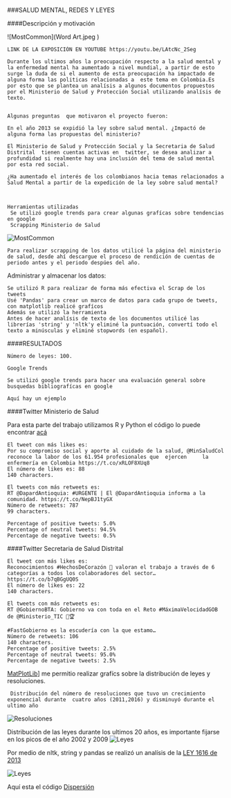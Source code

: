 
###SALUD MENTAL, REDES Y LEYES

####Descripción y motivación


![MostCommon](Word Art.jpeg )

    LINK DE LA EXPOSICIÓN EN YOUTUBE https://youtu.be/LAtcNc_2Seg

    Durante los ultimos años la preocupación respecto a la salud mental y la enfermedad mental ha aumentado a nivel mundial, a partir de esto surge la duda de si el aumento de esta preocupación ha impactado de alguna forma las politicas relacionadas a  este tema en Colombia.Es por esto que se plantea un analísis a algunos documentos propuestos por el Ministerio de Salud y Protección Social utilizando analísis de texto.


    Algunas preguntas  que motivaron el proyecto fueron:

    En el año 2013 se expidió la ley sobre salud mental. ¿Impactó de alguna forma las propuestas del ministerio?

    El Ministerio de Salud y Protección Social y la Secretaria de Salud Distrital  tienen cuentas activas en  twitter, se desea analizar a profundidad si realmente hay una inclusión del tema de salud mental por esta red social.

    ¿Ha aumentado el interés de los colombianos hacia temas relacionados a Salud Mental a partir de la expedición de la ley sobre salud mental?



    Herramientas utilizadas
     Se utilizó google trends para crear algunas grafícas sobre tendencias en google
     Scrapping Ministerio de Salud
![MostCommon](Dos.png )

    Para realizar scrapping de los datos utilicé la página del ministerio de salud, desde ahí descargue el proceso de rendición de cuentas de periodo antes y el periodo despúes del año.


Administrar y almacenar  los datos:

    Se utilizó R para realizar de forma más efectiva el Scrap de los tweets
    Usé 'Pandas' para crear un marco de datos para cada grupo de tweets, con matplotlib realicé grafícos 
    Además se utilizó la herramienta 
    Antes de hacer analísis de texto de los documentos utilicé las librerías 'string' y 'nltk'y eliminé la puntuación, convertí todo el texto a minúsculas y eliminé stopwords (en español).


####RESULTADOS

    Número de leyes: 100.

    Google Trends

    Se utilizó google trends para hacer una evaluación general sobre busquedas bibliografícas en google

    Aquí hay un ejemplo
    
    

####Twitter Ministerio de Salud 

Para esta parte del trabajo utilizamos R y Python el código lo puede encontrar [acá](http://localhost:8889/tree/OneDrive/Documentos/GitHub/MCPP_diego_ramirez/Proyectof/Twitter)

    El tweet con más likes es: 
    Por su compromiso social y aporte al cuidado de la salud, @MinSaludCol reconoce la labor de los 61.954 profesionales que  ejercen     la enfermería en Colombia https://t.co/xRLOF8XUq8
    El número de likes es: 88
    140 characters.

    El tweets con más retweets es: 
    RT @DapardAntioquia: #URGENTE | El @DapardAntioquia informa a la comunidad. https://t.co/NepBJ1tyGX
    Número de retweets: 787
    99 characters.

    Percentage of positive tweets: 5.0%
    Percentage of neutral tweets: 94.5%
    Percentage de negative tweets: 0.5%

####Twitter Secretaria de Salud Distrital

    El tweet con más likes es: 
    Reconocimientos #HechosDeCorazón 💓 valoran el trabajo a través de 6 categorías a todos los colaboradores del sector…       https://t.co/b7qBGgUQ0S
    El número de likes es: 22
    140 characters.

    El tweets con más retweets es: 
    RT @GobiernoBTA: Gobierno va con toda en el Reto #MáximaVelocidadGOB de @Ministerio_TIC 🏁🏆

    #FastGobierno es la escudería con la que estamo…
    Número de retweets: 106
    140 characters.
    Percentage of positive tweets: 2.5%
    Percentage of neutral tweets: 95.0%
    Percentage de negative tweets: 2.5%


 [MatPlotLib]("http://localhost:8889/notebooks/OneDrive/Documentos/GitHub/MCPP_diego_ramirez/Proyectof/LeyesMinSalud/MatPotLib.ipynb")] me   permitio realizar grafícs sobre la distribución de leyes y resoluciones.
 
     Distribución del número de resoluciones que tuvo un crecimiento exponencial durante  cuatro años (2011,2016) y disminuyó durante el ultimo año
![Resoluciones](Resoluciones.png )

Distribución de las leyes durante los ultimos 20 años, es importante fijarse en los picos de el año 2002 y 2009
![Leyes](Frecuencia.png )
 
 
 
 Por medio de nltk, string y pandas se realizó un analísis de la [LEY 1616 de 2013]("http://localhost:8889/tree/OneDrive/Documentos/GitHub/MCPP_diego_ramirez/Proyectof/LeyesSaludMental") 
 
 ![Leyes](Lexicley.png )
 
 Aquí esta el código [Dispersión]("http://localhost:8889/tree/OneDrive/Documentos/GitHub/MCPP_diego_ramirez/Proyectof/LeyesSaludMental") 
 

